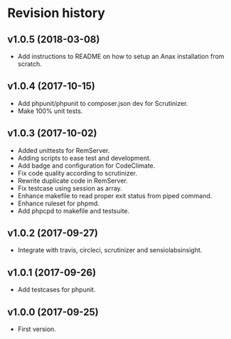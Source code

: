 Revision history
=================================


v1.0.5 (2018-03-08)
---------------------------------

* Add instructions to README on how to setup an Anax installation from scratch.


v1.0.4 (2017-10-15)
---------------------------------

* Add phpunit/phpunit to composer.json dev for Scrutinizer.
* Make 100% unit tests.


v1.0.3 (2017-10-02)
---------------------------------

* Added unittests for RemServer.
* Adding scripts to ease test and development.
* Add badge and configuration for CodeClimate.
* Fix code quality according to scrutinizer.
* Rewrite duplicate code in RemServer.
* Fix testcase using session as array.
* Enhance makefile to read proper exit status from piped command.
* Enhance ruleset for phpmd.
* Add phpcpd to makefile and testsuite.


v1.0.2 (2017-09-27)
---------------------------------

* Integrate with travis, circleci, scrutinizer and sensiolabsinsight.


v1.0.1 (2017-09-26)
---------------------------------

* Add testcases for phpunit.


v1.0.0 (2017-09-25)
---------------------------------

* First version.
